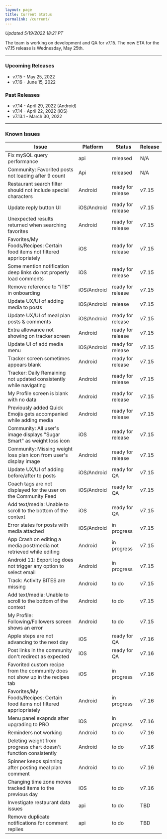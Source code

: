 ```yaml
---
layout: page
title: Current Status
permalink: /current/
---
```


_Updated 5/19/2022 18:21 PT_

The team is working on development and QA for v7.15. The new ETA for the v7.15 release is Wednesday, May 25th.

***

### Upcoming Releases
- v7.15   - May 25, 2022
- v7.16   - June 15, 2022
 
### Past Releases
- v7.14   - April 29, 2022 (Android)
- v7.14   - April 22, 2022 (iOS)
- v7.13.1 - March 30, 2022

***

### Known Issues

|Issue                          |Platform   | Status    | Release           |
| ---                           | ---       | ---       | ---               |
|Fix mySQL query performance|api|released| N/A|
|Community: Favorited posts not loading after 9 count|Api|released| N/A|
|Restaurant search filter should not include special characters|Android|ready for release| v7.15|
|Update reply button UI|iOS/Android|ready for release| v7.15|
|Unexpected results returned when searching favorites|Android|ready for release| v7.15|
|Favorites/My Foods/Recipes: Certain food items not filtered appriopriately|iOS|ready for release| v7.15|
|Some mention notification deep links do not properly load comments|iOS|ready for release| v7.15|
|Remove reference to "iTB" in onboarding|iOS/Android|ready for release| v7.15|
|Update UX/UI of adding media to posts|iOS/Android|release| v7.15|
|Update UX/UI of meal plan posts & comments|iOS/Android|ready for release| v7.15|
|Extra allowance not showing on tracker screen|Android|ready for release| v7.15|
|Update UI of add media menu|iOS/Android|ready for release| v7.15|
|Tracker screen sometimes appears blank|Android|ready for release| v7.15|
|Tracker: Daily Remaining not updated consistently while navigating|Android|ready for release| v7.15|
|My Profile screen is blank with no data|Android|ready for release| v7.15|
|Previously added Quick Emojis gets accompanied while adding media|Android|ready for release| v7.15|
|Community: All user's image displays "Sugar Smart" as weight loss icon|iOS|ready for release| v7.15|
|Community: Missing weight loss plan icon from user's display image|Android|ready for release| v7.15|
|Update UX/UI of adding before/after to posts|iOS/Android|ready for QA| v7.15|
|Coach tags are not displayed for the user on the Community Feed|iOS/Android|ready for QA| v7.15|
|Add text/media: Unable to scroll to the bottom of the context|iOS|ready for QA| v7.15|
|Error states for posts with media attached|iOS/Android|in progress| v7.15|
|App Crash on editing a media post/media not retrieved while editing|Android|in progress| v7.15|
|Android 11: Export log does not trigger any option to select email|Android|in progress| v7.15|
|Track: Activity BITES are missing|Android|to do| v7.15|
|Add text/media: Unable to scroll to the bottom of the context|Android|to do| v7.15|
|My Profile: Following/Followers screen shows an error|Android|to do| v7.15|
|Apple steps are not advancing to the next day|iOS|ready for QA| v7.16|
|Post links in the community don't redirect as expected|iOS|ready for QA| v7.16|
|Favorited custom recipe from the community does not show up in the recipes tab|iOS|in progress| v7.16|
|Favorites/My Foods/Recipes: Certain food items not filtered appriopriately|Android|in progress| v7.16|
|Menu panel exapnds after upgrading to PRO|iOS|in progress| v7.16|
|Reminders not working|Android|to do| v7.16|
|Deleting weight from progress chart doesn't function consistently|Android|to do| v7.16|
|Spinner keeps spinning after posting meal plan comment|Android|to do| v7.16|
|Changing time zone moves tracked items to the previous day|iOS|to do| v7.16|
|Investigate restaurant data issues|api|to do| TBD|
|Remove duplicate notifications for comment replies|api|to do| TBD|
